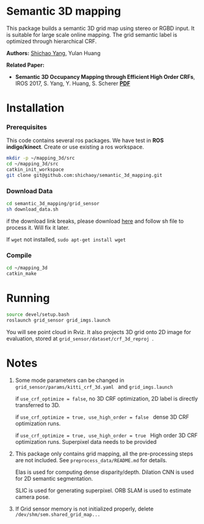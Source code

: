 # Semantic 3D mapping #
This package builds a semantic 3D grid map using stereo or RGBD input. It is suitable for large scale online mapping. The grid semantic label is optimized through hierarchical CRF.

**Authors:** [Shichao Yang](http://www.frc.ri.cmu.edu/~syang/), Yulan Huang

**Related Paper:**

* **Semantic 3D Occupancy Mapping through Efficient High Order CRFs**, IROS 2017, S. Yang, Y. Huang, S. Scherer  [**PDF**](http://www.frc.ri.cmu.edu/~syang/Publications/iros_2017.pdf)


# Installation
### Prerequisites
This code contains several ros packages. We have test in **ROS indigo/kinect**. Create or use existing a ros workspace.
```bash
mkdir -p ~/mapping_3d/src
cd ~/mapping_3d/src
catkin_init_workspace
git clone git@github.com:shichaoy/semantic_3d_mapping.git
```

### Download Data
```bash
cd semantic_3d_mapping/grid_sensor
sh download_data.sh
```
if the download link breaks, please download [here](https://drive.google.com/open?id=1g0aR6qx8jCgkScPdA6nRt2BDWBRZ24Rb) and follow sh file to process it. Will fix it later.

If ```wget``` not installed, ```sudo apt-get install wget ```

### Compile
```bash
cd ~/mapping_3d
catkin_make
```

# Running #
```bash
source devel/setup.bash
roslaunch grid_sensor grid_imgs.launch
```
You will see point cloud in Rviz. It also projects 3D grid onto 2D image for evaluation, stored at ```grid_sensor/dataset/crf_3d_reproj ```.



# Notes #
1. Some mode parameters can be changed in ```grid_sensor/params/kitti_crf_3d.yaml ``` and ```grid_imgs.launch```

	if ```use_crf_optimize = false```, no 3D CRF optimization, 2D label is directly transferred to 3D.

	if ```use_crf_optimize = true, use_high_order = false ``` dense 3D CRF optimization runs.

	if ```use_crf_optimize = true, use_high_order = true ``` High order 3D CRF optimization runs. Superpixel data needs to be provided

2. This package only contains grid mapping, all the pre-processing steps are not included. See ```preprocess_data/README.md``` for details.
   
   Elas is used for computing dense disparity/depth. Dilation CNN is used for 2D semantic segmentation.
   
   SLIC is used for generating superpixel.  ORB SLAM is used to estimate camera pose.
   
3. If Grid sensor memory is not initialized properly, delete ```/dev/shm/sem.shared_grid_map...```
